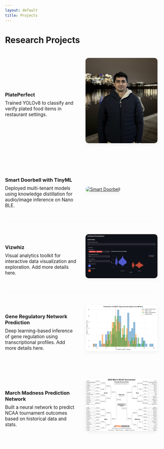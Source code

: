 ```yaml
---
layout: default
title: Projects
---
```


<style>
  .project-row {
    display: flex;
    align-items: center;
    gap: 2em;
    margin: 3em 0;
    max-width: 1200px;
    margin-left: auto;
    margin-right: auto;
    flex-wrap: wrap;
  }

  .project-row:nth-child(even) {
    flex-direction: row-reverse;
  }

  .project-text {
    flex: 1;
  }

  .project-text h3 {
    margin-bottom: 0.5em;
  }

  .project-text p {
    margin: 0;
    font-size: 0.95rem;
  }

  .project-image-wrapper {
    flex: 1;
    max-width: 400px;
  }

  .project-image {
    width: 100%;
    height: auto;
    border-radius: 10px;
    box-shadow: 0 4px 12px rgba(0, 0, 0, 0.06);
    transition: transform 0.2s ease;
  }

  .project-image:hover {
    transform: scale(1.02);
  }

  .project-divider {
    max-width: 1200px;
    margin: 2em auto;
    border-top: 1.5px dotted #f1f1f1;
  }

  @media (max-width: 768px) {
    .project-row {
      flex-direction: column !important;
    }

    .project-image-wrapper {
      max-width: 100%;
    }
  }
</style>

# Research Projects

<div class="project-row">
  <div class="project-image-wrapper">
    <a href="https://github.com/sh3r4zhassan/PlatePerfect" target="_blank" rel="noopener noreferrer">
      <img src="/assets/profile.jpg" alt="PlatePerfect" class="project-image">
    </a>
  </div>
  <div class="project-text">
    <h3>PlatePerfect</h3>
    <p>Trained YOLOv8 to classify and verify plated food items in restaurant settings.</p>
  </div>
</div>

<div class="project-divider"></div>

<div class="project-row">
  <div class="project-image-wrapper">
    <a href="https://github.com/your/tinyml-doorbell" target="_blank" rel="noopener noreferrer">
      <img src="/assets/images/doorbell.png" alt="Smart Doorbell" class="project-image">
    </a>
  </div>
  <div class="project-text">
    <h3>Smart Doorbell with TinyML</h3>
    <p>Deployed multi-tenant models using knowledge distillation for audio/image inference on Nano BLE.</p>
  </div>
</div>

<div class="project-divider"></div>

<div class="project-row">
  <div class="project-image-wrapper">
    <a href="https://github.com/your/vizwhiz" target="_blank" rel="noopener noreferrer">
      <img src="/assets/images/vizwhiz.png" alt="Vizwhiz" class="project-image">
    </a>
  </div>
  <div class="project-text">
    <h3>Vizwhiz</h3>
    <p>Visual analytics toolkit for interactive data visualization and exploration. Add more details here.</p>
  </div>
</div>

<div class="project-divider"></div>

<div class="project-row">
  <div class="project-image-wrapper">
    <a href="https://github.com/your/grn" target="_blank" rel="noopener noreferrer">
      <img src="/assets/images/grn.png" alt="Gene Regulatory Network" class="project-image">
    </a>
  </div>
  <div class="project-text">
    <h3>Gene Regulatory Network Prediction</h3>
    <p>Deep learning-based inference of gene regulation using transcriptional profiles. Add more details here.</p>
  </div>
</div>

<div class="project-divider"></div>

<div class="project-row">
  <div class="project-image-wrapper">
    <a href="https://github.com/your/marchmadness" target="_blank" rel="noopener noreferrer">
      <img src="/assets/images/marchmadness.png" alt="March Madness Predictor" class="project-image">
    </a>
  </div>
  <div class="project-text">
    <h3>March Madness Prediction Network</h3>
    <p>Built a neural network to predict NCAA tournament outcomes based on historical data and stats.</p>
  </div>
</div>

<div class="project-divider"></div>
